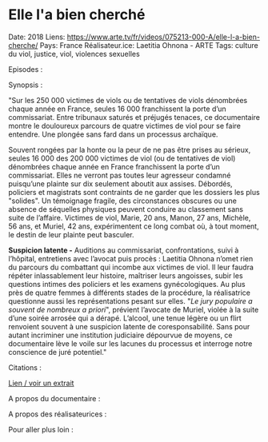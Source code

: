 # Elle l'a bien cherché

Date: 2018
Liens: https://www.arte.tv/fr/videos/075213-000-A/elle-l-a-bien-cherche/
Pays: France
Réalisateur.ice: Laetitia Ohnona - ARTE
Tags: culture du viol, justice, viol, violences sexuelles

Episodes : 

Synopsis : 

"Sur les 250 000 victimes de viols ou de tentatives de viols dénombrées chaque année en France, seules 16 000 franchissent la porte d’un commissariat. Entre tribunaux saturés et préjugés tenaces, ce documentaire montre le douloureux parcours de quatre victimes de viol pour se faire entendre. Une plongée sans fard dans un processus archaïque.

Souvent rongées par la honte ou la peur de ne pas être prises au sérieux, seules 16 000 des 200 000 victimes de viol (ou de tentatives de viol) dénombrées chaque année en France franchissent la porte d’un commissariat. Elles ne verront pas toutes leur agresseur condamné puisqu’une plainte sur dix seulement aboutit aux assises. Débordés, policiers et magistrats sont contraints de ne garder que les dossiers les plus "solides". Un témoignage fragile, des circonstances obscures ou une absence de séquelles physiques peuvent conduire au classement sans suite de l’affaire. Victimes de viol, Marie, 20 ans, Manon, 27 ans, Michèle, 56 ans, et Muriel, 42 ans, expérimentent ce long combat où, à tout moment, le destin de leur plainte peut basculer.

**Suspicion latente -** Auditions au commissariat, confrontations, suivi à l’hôpital, entretiens avec l’avocat puis procès : Laetitia Ohnona n’omet rien du parcours du combattant qui incombe aux victimes de viol. Il leur faudra répéter inlassablement leur histoire, maîtriser leurs angoisses, subir les questions intimes des policiers et les examens gynécologiques. Au plus près de quatre femmes à différents stades de la procédure, la réalisatrice questionne aussi les représentations pesant sur elles. "*Le jury populaire a souvent de nombreux a priori*", prévient l’avocate de Muriel, violée à la suite d’une soirée arrosée qui a dérapé. L’alcool, une tenue légère ou un flirt renvoient souvent à une suspicion latente de coresponsabilité. Sans pour autant incriminer une institution judiciaire dépourvue de moyens, ce documentaire lève le voile sur les lacunes du processus et interroge notre conscience de juré potentiel."

Citations : 

[Lien / voir un extrait](https://www.arte.tv/fr/videos/075213-000-A/elle-l-a-bien-cherche/)

A propos du documentaire : 

A propos des réalisateurices : 

Pour aller plus loin :